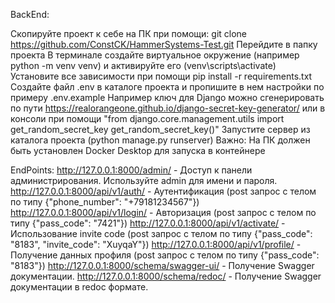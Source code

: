 BackEnd:

Скопируйте проект к себе на ПК при помощи: git clone https://github.com/ConstCK/HammerSystems-Test.git
Перейдите в папку проекта
В терминале создайте виртуальное окружение (например python -m venv venv) и активируйте его (venv\scripts\activate)
Установите все зависимости при помощи pip install -r requirements.txt
Создайте файл .env в каталоге проекта и пропишите в нем настройки по примеру .env.example
Например ключ для Django можно сгенерировать по пути https://realorangeone.github.io/django-secret-key-generator/
или в консоли при помощи "from django.core.management.utils import get_random_secret_key
get_random_secret_key()"
Запустите сервер из каталога проекта (python manage.py runserver)
Важно: На ПК должен быть установлен Docker Desktop для запуска в контейнере

EndPoints:
http://127.0.0.1:8000/admin/ - Доступ к панели администрирования. Используйте admin для имени и пароля.
http://127.0.0.1:8000/api/v1/auth/ - Аутентификация (post запрос с телом по типу 
{"phone_number": "+79181234567"})
http://127.0.0.1:8000/api/v1/login/ - Авторизация (post запрос с телом по типу 
{"pass_code": "7421"})
http://127.0.0.1:8000/api/v1/activate/ - Использование invite code (post запрос с телом по типу 
{"pass_code": "8183", "invite_code": "XuyqaY"})
http://127.0.0.1:8000/api/v1/profile/ - Получение данных профиля (post запрос с телом по типу 
{"pass_code": "8183"})
http://127.0.0.1:8000/schema/swagger-ui/ - Получение Swagger документации. 
http://127.0.0.1:8000/schema/redoc/ - Получение Swagger документации в redoc формате. 




